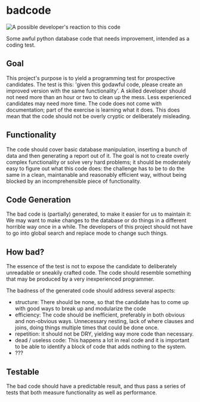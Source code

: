 # badcode
![A possible developer's reaction to this code](http://imgs.xkcd.com/comics/code_quality.png)

Some awful python database code that needs improvement, intended as a coding test.

## Goal
This project's purpose is to yield a programming test for prospective candidates. The test is this: 'given this godawful code, please create an improved version with the same functionality'. A skilled developer should not need more than an hour or two to clean up the mess. Less experienced candidates may need more time. The code does not come with documentation; part of the exercise is learning what it does. This does mean that the code should not be overly cryptic or deliberately misleading.

## Functionality
The code should cover basic database manipulation, inserting a bunch of data and then generating a report out of it. The goal is not to create overly complex functionality or solve very hard problems; it should be moderately easy to figure out what this code does: the challenge has to be to do the same in a clean, maintanable and reasonably efficient way, without being blocked by an incomprehensible piece of functionality.

## Code Generation
The bad code is (partially) generated, to make it easier for us to maintain it: We may want to make changes to the database or do things in a different horrible way once in a while. The developers of this project should not have to go into global search and replace mode to change such things.

## How bad?
The essence of the test is not to expose the candidate to deliberately unreadable or sneakily crafted code. The code should resemble something that may be produced by a very inexperienced programmer.

The badness of the generated code should address several aspects:
 * structure: There should be none, so that the candidate has to come up with good ways to break up and modularize the code
 * efficiency: The code should be inefficient, preferably in both obvious and non-obvious ways. Unnecessary nesting, lack of where clauses and joins, doing things multiple times that could be done once.
 * repetition: it should not be DRY, yielding way more code than necessary. 
 * dead / useless code: This happens a lot in real code and it is important to be able to identify a block of code that adds nothing to the system.
 * ???
 
## Testable
The bad code should have a predictable result, and thus pass a series of tests that both measure functionality as well as performance.
